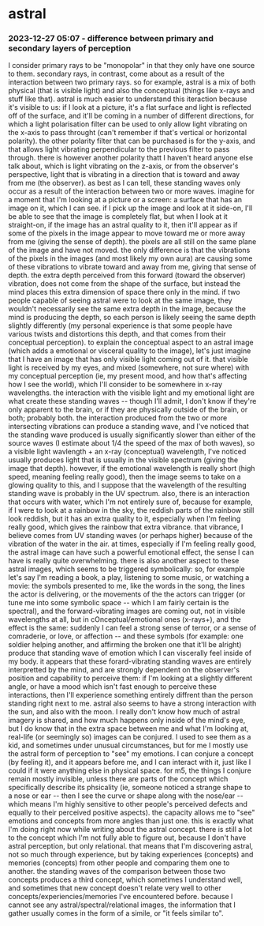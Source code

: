 # astral

### 2023-12-27 05:07 - difference between primary and secondary layers of perception

I consider primary rays to be "monopolar" in that they only have one source to them. secondary rays, in contrast, come about as a result of the interaction between two primary rays. so for example, astral is a mix of both physical (that is visible light) and also the conceptual (things like x-rays and stuff like that). astral is much easier to understand this iteraction because it's visible to us: if I look at a picture, it's a flat surface and light is reflected off of the surface, and it'll be coming in a number of different directions, for which a light polarisation filter can be used to only allow light vibrating on the x-axis to pass throught (can't remember if that's vertical or horizontal polarity). the other polarity filter that can be purchased is for the y-axis, and that allows light vibrating perpendicular to the previous filter to pass through. there is however another polarity thatt I haven't heard anyone else talk about, which is light vibrating on the z-axis, or from the observer's perspective, light that is vibrating in a direction that is toward and away from me (the observer). as best as I can tell, these standing waves only occur as a result of the interaction between two or more waves.
	imagine for a moment that I'm looking at a picture or a screen: a surface that has an image on it, which I can see. if I pick up the image and look at it side-on, I'll be able to see that the image is completely flat, but when I look at it straight-on, if the image has an astral quality to it, then it'll appear as if some of the pixels in the image appear to move toward me or more away from me (giving the sense of depth). the pixels are all still on the same plane of the image and have not moved. the only difference is that the vibrations of the pixels in the images (and most likely my own aura) are causing some of these vibrations to vibrate toward and away from me, giving that sense of depth.
	the extra depth perceived from this forward (toward the observer) vibration, does not come from the shape of the surface, but instead the mind places this extra dimension of space there only in the mind. if two people capable of seeing astral were to look at the same image, they wouldn't necessarily see the same extra depth in the image, because the mind is producing the depth, so each person is likely seeing the same depth slightly differently (my personal experience is that some people have various twists and distortions this depth, and that comes from their conceptual perception).
to explain the conceptual aspect to an astral image (which adds a emotional or visceral quality to the image), let's just imagine that I have an image that has only visible light coming out of it. that visible light is received by my eyes, and mixed (somewhere, not sure where) with my conceptual perception (ie, my present mood, and how that's affecting how I see the world), which I'll consider to be somewhere in x-ray wavelengths. the interaction with the visible light and my emotional light are what create these standing waves -- though I'll admit, I don't know if they're only apparent to the brain, or if they are physically outside of the brain, or both; probably both.
the interaction produced from the two or more intersecting vibrations can produce a standing wave, and I've noticed that the standing wave produced is usually significantly slower than either of the source waves (I estimate about 1/4 the speed of the max of both waves), so a visible light wavlength + an x-ray (conceptual) wavelength, I've noticed usually produces light that is usually in the visible spectrum (giving the image that depth). however, if the emotional wavelength is really short (high speed, meaning feeling really good), then the image seems to take on a glowing quality to this, and I suppose that the wavelength of the resulting standing wave is probably in the UV spectrum.
	also, there is an interaction that occurs with water, which I'm not entirely sure of, because for example, if I were to look at a rainbow in the sky, the reddish parts of the rainbow still look reddish, but it has an extra quality to it, especially when I'm feeling really good, which gives the rainbow that extra vibrance. that vibrance, I believe comes from UV standing waves (or perhaps higher) because of the vibration of the water in the air. at times, especially if I'm feeling really good, the astral image can have such a powerful emotional effect, the sense I can have is really quite overwhelming.
	there is also another aspect to these astral images, which seems to be triggered symbolically: so, for example let's say I'm reading a book, a play, listening to some music, or watching a movie: the symbols presented to me, like the words in the song, the lines the actor is delivering, or the movements of the the actors can trigger (or tune me into some symbolic space -- which I am fairly certain is the spectral), and the forward-vibrating images are coming out, not in visible wavelengths at all, but in cOnceptual/emotional ones (x-rays+), and the effect is the same: suddenly I can feel a strong sense of terror, or a sense of comraderie, or love, or affection -- and these symbols (for example: one soldier helping another, and affirming the broken one that it'll be alright) produce that standing wave of emotion which I can viscerally feel inside of my body.
it appears that these forard-vibrating standing waves are entirely interpretted by the mind, and are strongly dependent on the observer's position and capability to perceive them: if I'm looking at a slightly different angle, or have a mood which isn't fast enough to perceive these interactions, then I'll experience something entirely diffrent than the person standing right next to me. astral also seems to have a strong interaction with the sun, and also with the moon. I really don't know how much of astral imagery is shared, and how much happens only inside of the mind's eye, but I do know that in the extra space between me and what I'm looking at, real-life (or seemingly so) images can be conjured. I used to see them as a kid, and sometimes under unusual circumstances, but for me I mostly use the astral form of perception to "see" my emotions. I can conjure a concept (by feeling it), and it appears before me, and I can interact with it, just like I could if it were anything else in physical space. for m5, the things I conjure remain mostly invisible, unless there are parts of the concept which specifically describe its phsicality (ie, someone noticed a strange shape to a nose or ear -- then I see the curve or shape along with the nose/ear -- which means I'm highly sensitive to other people's perceived defects and equally to their perceived positive aspects). the capacity allows me to "see" emotions and concepts from more angles than just one.
	this is exactly what I'm doing right now while writing about the astral concept. there is still a lot to the concept which I'm not fully able to figure out, because I don't have astral perception, but only relational. that means that I'm discovering astral, not so much through experience, but by taking experiences (concepts) and memories (concepts) from other people and comparing them one to another. the standing waves of the comparison between those two concepts produces a third concept, which sometimes I understand well, and sometimes that new concept doesn't relate very well to other concepts/experiencies/memories I've encountered before. because I cannot see any astral/spectral/relational images, the information that I gather usually comes in the form of a simile, or "it feels similar to".
